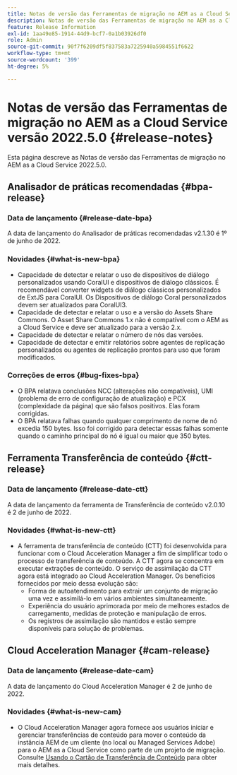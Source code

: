 ```yaml
---
title: Notas de versão das Ferramentas de migração no AEM as a Cloud Service versão 2022.5.0
description: Notas de versão das Ferramentas de migração no AEM as a Cloud Service versão 2022.5.0
feature: Release Information
exl-id: 1aa49e85-1914-44d9-bcf7-0a1b03926df0
role: Admin
source-git-commit: 90f7f6209df5f837583a7225940a5984551f6622
workflow-type: tm+mt
source-wordcount: '399'
ht-degree: 5%

---
```


# Notas de versão das Ferramentas de migração no AEM as a Cloud Service versão 2022.5.0 {#release-notes}

Esta página descreve as Notas de versão das Ferramentas de migração no AEM as a Cloud Service 2022.5.0.

## Analisador de práticas recomendadas {#bpa-release}

### Data de lançamento {#release-date-bpa}

A data de lançamento do Analisador de práticas recomendadas v2.1.30 é 1º de junho de 2022.

### Novidades {#what-is-new-bpa}

* Capacidade de detectar e relatar o uso de dispositivos de diálogo personalizados usando CoralUI e dispositivos de diálogo clássicos. É recomendável converter widgets de diálogo clássicos personalizados de ExtJS para CoralUI. Os Dispositivos de diálogo Coral personalizados devem ser atualizados para CoralUI3.
* Capacidade de detectar e relatar o uso e a versão do Assets Share Commons. O Asset Share Commons 1.x não é compatível com o AEM as a Cloud Service e deve ser atualizado para a versão 2.x.
* Capacidade de detectar e relatar o número de nós das versões.
* Capacidade de detectar e emitir relatórios sobre agentes de replicação personalizados ou agentes de replicação prontos para uso que foram modificados.

### Correções de erros {#bug-fixes-bpa}

* O BPA relatava conclusões NCC (alterações não compatíveis), UMI (problema de erro de configuração de atualização) e PCX (complexidade da página) que são falsos positivos. Elas foram corrigidas.
* O BPA relatava falhas quando qualquer comprimento de nome de nó excedia 150 bytes. Isso foi corrigido para detectar essas falhas somente quando o caminho principal do nó é igual ou maior que 350 bytes.

## Ferramenta Transferência de conteúdo {#ctt-release}

### Data de lançamento {#release-date-ctt}

A data de lançamento da ferramenta de Transferência de conteúdo v2.0.10 é 2 de junho de 2022.

### Novidades {#what-is-new-ctt}

* A ferramenta de transferência de conteúdo (CTT) foi desenvolvida para funcionar com o Cloud Acceleration Manager a fim de simplificar todo o processo de transferência de conteúdo. A CTT agora se concentra em executar extrações de conteúdo. O serviço de assimilação da CTT agora está integrado ao Cloud Acceleration Manager. Os benefícios fornecidos por meio dessa evolução são:
   * Forma de autoatendimento para extrair um conjunto de migração uma vez e assimilá-lo em vários ambientes simultaneamente.
   * Experiência do usuário aprimorada por meio de melhores estados de carregamento, medidas de proteção e manipulação de erros.
   * Os registros de assimilação são mantidos e estão sempre disponíveis para solução de problemas.

## Cloud Acceleration Manager {#cam-release}

### Data de lançamento {#release-date-cam}

A data de lançamento do Cloud Acceleration Manager é 2 de junho de 2022.

### Novidades {#what-is-new-cam}

* O Cloud Acceleration Manager agora fornece aos usuários iniciar e gerenciar transferências de conteúdo para mover o conteúdo da instância AEM de um cliente (no local ou Managed Services Adobe) para o AEM as a Cloud Service como parte de um projeto de migração. Consulte [Usando o Cartão de Transferência de Conteúdo](https://experienceleague.adobe.com/docs/experience-manager-cloud-service/content/migration-journey/cloud-acceleration-manager/using-cam/cam-implementation-phase.html#content-transfer) para obter mais detalhes.
